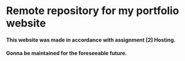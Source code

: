 # Remote repository for my portfolio website

#### This website was made in accordance with assignment [2] Hosting.

#### Gonna be maintained for the foreseeable future.